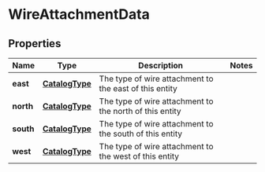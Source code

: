 
# WireAttachmentData

## Properties
Name | Type | Description | Notes
------------ | ------------- | ------------- | -------------
**east** | [**CatalogType**](CatalogType.md) | The type of wire attachment to the east of this entity | 
**north** | [**CatalogType**](CatalogType.md) | The type of wire attachment to the north of this entity | 
**south** | [**CatalogType**](CatalogType.md) | The type of wire attachment to the south of this entity | 
**west** | [**CatalogType**](CatalogType.md) | The type of wire attachment to the west of this entity | 



